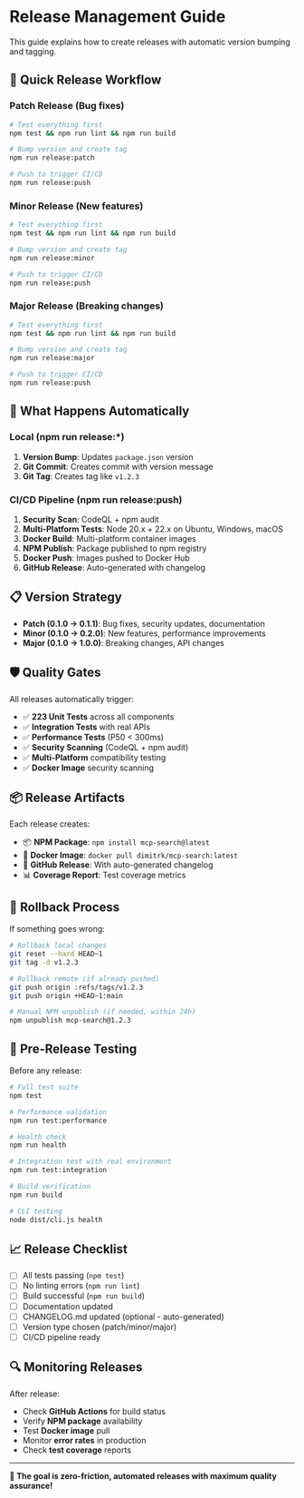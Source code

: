 # Release Management Guide

This guide explains how to create releases with automatic version bumping and tagging.

## 🚀 Quick Release Workflow

### Patch Release (Bug fixes)

```bash
# Test everything first
npm test && npm run lint && npm run build

# Bump version and create tag
npm run release:patch

# Push to trigger CI/CD
npm run release:push
```

### Minor Release (New features)

```bash
# Test everything first
npm test && npm run lint && npm run build

# Bump version and create tag
npm run release:minor

# Push to trigger CI/CD
npm run release:push
```

### Major Release (Breaking changes)

```bash
# Test everything first
npm test && npm run lint && npm run build

# Bump version and create tag
npm run release:major

# Push to trigger CI/CD
npm run release:push
```

## 🔧 What Happens Automatically

### Local (npm run release:\*)

1. **Version Bump**: Updates `package.json` version
2. **Git Commit**: Creates commit with version message
3. **Git Tag**: Creates tag like `v1.2.3`

### CI/CD Pipeline (npm run release:push)

1. **Security Scan**: CodeQL + npm audit
2. **Multi-Platform Tests**: Node 20.x + 22.x on Ubuntu, Windows, macOS
3. **Docker Build**: Multi-platform container images
4. **NPM Publish**: Package published to npm registry
5. **Docker Push**: Images pushed to Docker Hub
6. **GitHub Release**: Auto-generated with changelog

## 📋 Version Strategy

- **Patch (0.1.0 → 0.1.1)**: Bug fixes, security updates, documentation
- **Minor (0.1.0 → 0.2.0)**: New features, performance improvements
- **Major (0.1.0 → 1.0.0)**: Breaking changes, API changes

## 🛡️ Quality Gates

All releases automatically trigger:

- ✅ **223 Unit Tests** across all components
- ✅ **Integration Tests** with real APIs
- ✅ **Performance Tests** (P50 < 300ms)
- ✅ **Security Scanning** (CodeQL + npm audit)
- ✅ **Multi-Platform** compatibility testing
- ✅ **Docker Image** security scanning

## 📦 Release Artifacts

Each release creates:

- 📦 **NPM Package**: `npm install mcp-search@latest`
- 🐳 **Docker Image**: `docker pull dimitrk/mcp-search:latest`
- 📝 **GitHub Release**: With auto-generated changelog
- 📊 **Coverage Report**: Test coverage metrics

## 🔄 Rollback Process

If something goes wrong:

```bash
# Rollback local changes
git reset --hard HEAD~1
git tag -d v1.2.3

# Rollback remote (if already pushed)
git push origin :refs/tags/v1.2.3
git push origin +HEAD~1:main

# Manual NPM unpublish (if needed, within 24h)
npm unpublish mcp-search@1.2.3
```

## 🧪 Pre-Release Testing

Before any release:

```bash
# Full test suite
npm test

# Performance validation
npm run test:performance

# Health check
npm run health

# Integration test with real environment
npm run test:integration

# Build verification
npm run build

# CLI testing
node dist/cli.js health
```

## 📈 Release Checklist

- [ ] All tests passing (`npm test`)
- [ ] No linting errors (`npm run lint`)
- [ ] Build successful (`npm run build`)
- [ ] Documentation updated
- [ ] CHANGELOG.md updated (optional - auto-generated)
- [ ] Version type chosen (patch/minor/major)
- [ ] CI/CD pipeline ready

## 🔍 Monitoring Releases

After release:

- Check **GitHub Actions** for build status
- Verify **NPM package** availability
- Test **Docker image** pull
- Monitor **error rates** in production
- Check **test coverage** reports

---

**🎯 The goal is zero-friction, automated releases with maximum quality assurance!**
